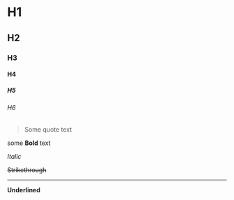 # H1
## H2
### H3
#### H4
##### H5
###### H6
> Some quote text

some **Bold** text

*Italic*
 
~~Strikethrough~~
 
---

__Underlined__


